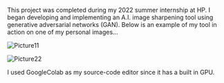 This project was completed during my 2022 summer internship at HP. I began developing and implementing an A.I. image sharpening tool using generative adversarial networks (GAN). Below is an example of my tool in action on one of my personal images...


![Picture11](https://user-images.githubusercontent.com/97072661/183763752-26838eb6-bf97-4869-bfa1-345a80e56d77.jpg)

![Picture22](https://user-images.githubusercontent.com/97072661/183763140-0fee33f0-12d2-4a16-a354-ba0f3c6d51d2.jpg)

I used GoogleColab as my source-code editor since it has a built in GPU.
